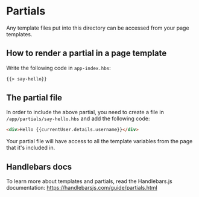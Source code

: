 # Partials

Any template files put into this directory can be accessed from your page templates.

## How to render a partial in a page template

Write the following code in `app-index.hbs`:

```html
{{> say-hello}}
```

## The partial file

In order to include the above partial, you need to create a file in `/app/partials/say-hello.hbs` and add the following code:

```html
<div>Hello {{currentUser.details.username}}</div>
```

Your partial file will have access to all the template variables from the page that it's included in.

## Handlebars docs

To learn more about templates and partials, read the Handlebars.js documentation: <https://handlebarsjs.com/guide/partials.html>
